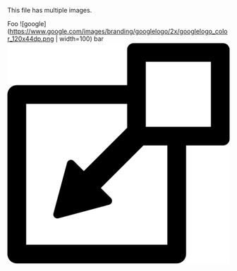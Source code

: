 This file has multiple images.

Foo ![google](https://www.google.com/images/branding/googlelogo/2x/googlelogo_color_120x44dp.png | width=100) bar ![image](../../../images/include.png)